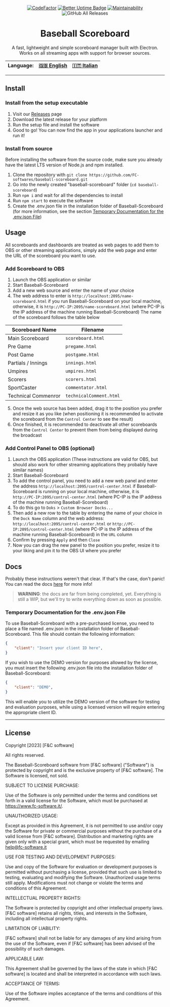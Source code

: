 <center>

<!-- ![insert banner here](file) -->

<center>

[![CodeFactor](https://www.codefactor.io/repository/github/fc-softwares/baseball-scoreboard/badge/main)](https://www.codefactor.io/repository/github/fc-softwares/baseball-scoreboard/overview/main)
[![Better Uptime Badge](https://betteruptime.com/status-badges/v1/monitor/aauk.svg)](https://status.fc-software.it)
[![Maintainability](https://api.codeclimate.com/v1/badges/60d1dc20274d613c67db/maintainability)](https://codeclimate.com/github/FC-softwares/baseball-scoreboard/maintainability)
![GitHub All Releases](https://img.shields.io/github/downloads/FC-softwares/baseball-scoreboard/total)

</center>

# Baseball Scoreboard
A fast, lightweight and simple scoreboard manager built with Electron.<br>
Works on all streaming apps with support for browser sources.

| Language: | [ 🇬🇧 <u>English</u> ]( https://github.com/FC-softwares/baseball-scoreboard/blob/main/README.md )  | [ 🇮🇹 Italian ]( https://github.com/FC-softwares/baseball-scoreboard/blob/main/README_it.md )  |
|---|---|---|

</center>

---

## Install
### Install from the setup executable
1. Visit our [Releases](https://github.com/FC-softwares/baseball-scoreboard/releases/latest) page
2. Download the latest release for your platform
3. Run the setup file and install the software
4. Good to go! You can now find the app in your applications launcher and run it!
### Install from source
Before installing the software from the source code, make sure you already have the latest LTS version of Node.js and npm installed.
1. Clone the repository with `git clone https://github.com/FC-softwares/baseball-scoreboard.git`
2. Go into the newly created "baseball-scoreboard" folder (`cd baseball-scoreboard`)
3. Run `npm i` and wait for all the dependencies to install
4. Run `npm start` to execute the software
5. Create the .env.json file in the installation folder of Baseball-Scoreboard (for more information, see the section [Temporary Documentation for the .env.json File](#temporary-documentation-for-the-envjson-file))

## Usage
All scoreboards and dashboards are treated as web pages to add them to OBS or other streaming applications, simply add the web page and enter the URL of the scoreboard you want to use.
### Add Scoreboard to OBS
1. Launch the OBS application or similar
2. Start Baseball-Scoreboard
3. Add a new web source and enter the name of your choice
4. The web address to enter is `http://localhost:2095/name-scoreboard.html` if you run Baseball-Scoreboard on your local machine, otherwise, it is `http://PC-IP:2095/name-scoreboard.html` (where PC-IP is the IP address of the machine running Baseball-Scoreboard) The name of the scoreboard follows the table below

| Scoreboard Name | Filename |
|---|---|
| Main Scoreboard | `scoreboard.html` |
| Pre Game | `pregame.html` |
| Post Game | `postgame.html` |
| Partials / Innings | `innings.html` |
| Umpires | `umpires.html` |
| Scorers | `scorers.html` |
| SportCaster | `commentator.html` |
| Technical Commenror | `technicalComment.html` |

5. Once the web source has been added, drag it to the position you prefer and resize it as you like (when positioning it is recommended to activate the scoreboard from the `Control Center` to see the result)
6. Once finished, it is recommended to deactivate all other scoreboards from the `Control Center` to prevent them from being displayed during the broadcast

### Add Control Panel to OBS (optional)
1. Launch the OBS application (These instructions are valid for OBS, but should also work for other streaming applications they probably have similar names)
2. Start Baseball-Scoreboard
3. To add the control panel, you need to add a new web panel and enter the address `http://localhost:2095/control-center.html` if Baseball-Scoreboard is running on your local machine, otherwise, it is ` http://PC-IP:2095/control-center.html` (where PC-IP is the IP address of the machine running Baseball-Scoreboard)
4. To do this go to `Doks` > `Custom Browser Docks...`
5. Then add a new row to the table by entering the name of your choice in the `Dock Name` column and the web address: `http://localhost:2095/control-center.html` or `http://PC-IP:2095/control-center.html` (where PC-IP is the IP address of the machine running Baseball-Scoreboard) in the `URL` column
6. Confirm by pressing `Apply` and then `Close`
7. Now you can drag the new panel to the position you prefer, resize it to your liking and pin it to the OBS UI where you prefer

## Docs
Probably these instructions weren't that clear. If that's the case, don't panic! You can read the docs [here](https://github.com/FC-softwares/baseball-scoreboard/tree/main/docs/en/) for more info!
> **WARNING**: the docs are far from being completed, yet. Everything is still a WIP, but we'll try to write everything down as soon as possible.

### Temporary Documentation for the .env.json File
To use Baseball-Scoreboard with a pre-purchased license, you need to place a file named .env.json in the installation folder of Baseball-Scoreboard. This file should contain the following information:
``` json
{
    "client": "Insert your client ID here",
}
```
If you wish to use the DEMO version for purposes allowed by the license, you must insert the following .env.json file into the installation folder of Baseball-Scoreboard:
```json
{
    "client": "DEMO",
}
```
This will enable you to utilize the DEMO version of the software for testing and evaluation purposes, while using a licensed version will require entering the appropriate client ID.

---

## License
Copyright [2023] [F&C software]

All rights reserved.

The Baseball-Scoreboard software from [F&C software] ("Software") is protected by copyright and is the exclusive property of [F&C software]. The Software is licensed, not sold.

SUBJECT TO LICENSE PURCHASE:

Use of the Software is only permitted under the terms and conditions set forth in a valid license for the Software, which must be purchased at https://www.fc-software.it/.

UNAUTHORIZED USAGE:

Except as provided in this Agreement, it is not permitted to use and/or copy the Software for private or commercial purposes without the purchase of a valid license from [F&C software]. Distribution and marketing rights are given only with a special grant, which must be requested by emailing help@fc-software.it

USE FOR TESTING AND DEVELOPMENT PURPOSES:

Use and copy of the Software for evaluation or development purposes is permitted without purchasing a license, provided that such use is limited to testing, evaluating and modifying the Software. Unauthorized usage terms still apply. Modifications must not change or violate the terms and conditions of this Agreement.

INTELLECTUAL PROPERTY RIGHTS:

The Software is protected by copyright and other intellectual property laws. [F&C software] retains all rights, titles, and interests in the Software, including all intellectual property rights.

LIMITATION OF LIABILITY:

[F&C software] shall not be liable for any damages of any kind arising from the use of the Software, even if [F&C software] has been advised of the possibility of such damages.

APPLICABLE LAW:

This Agreement shall be governed by the laws of the state in which [F&C software] is located and shall be interpreted in accordance with such laws.

ACCEPTANCE OF TERMS:

Use of the Software implies acceptance of the terms and conditions of this Agreement.